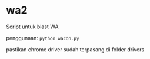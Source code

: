 # wa2

Script untuk blast WA

penggunaan:
```python wacon.py```

pastikan chrome driver sudah terpasang di folder drivers
